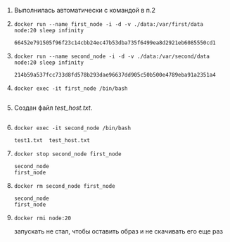 1. Выполнилась автоматически с командой в п.2

2. `docker run --name first_node -i -d -v ./data:/var/first/data node:20 sleep infinity`

   ```
   66452e791505f96f23c14cbb24ec47b53dba735f6499ea8d2921eb6085550cd1
   ```
   
3. `docker run --name second_node -i -d -v ./data:/var/second/data node:20 sleep infinity`

   ```
   214b59a537fcc733d8fd578b293dae96637dd905c50b500e4789eba91a2351a4
   ```
   
4. `docker exec -it first_node /bin/bash`
    
    ```
   ```
   
5. Создан файл _test_host.txt_. 
   ```
   ```

6. `docker exec -it second_node /bin/bash`
   
   ```
   test1.txt  test_host.txt
   ```
   
7. `docker stop second_node first_node`

   ```
   second_node
   first_node
   ```

8. `docker rm second_node first_node`

   ```
   second_node
   first_node
   ```

9. `docker rmi node:20` 

   запускать не стал, чтобы оставить образ и не скачивать его еще раз